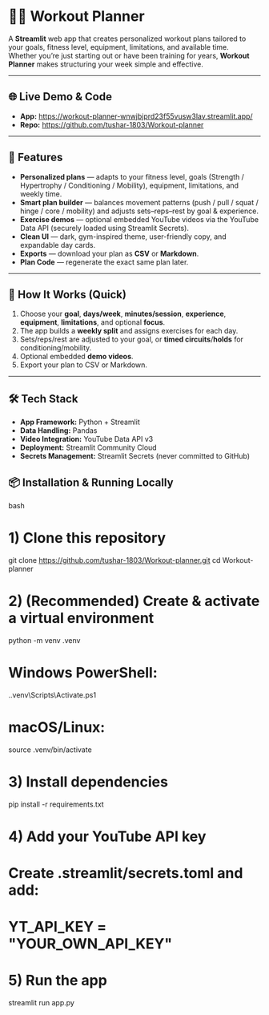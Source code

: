 # 🏋️‍♂️ Workout Planner

A **Streamlit** web app that creates personalized workout plans tailored to your goals, fitness level, equipment, limitations, and available time.  
Whether you’re just starting out or have been training for years, **Workout Planner** makes structuring your week simple and effective.

---

## 🌐 Live Demo & Code
- **App:** https://workout-planner-wnwjbjprd23f55vusw3lav.streamlit.app/
- **Repo:** https://github.com/tushar-1803/Workout-planner

---

## 🚀 Features
- **Personalized plans** — adapts to your fitness level, goals (Strength / Hypertrophy / Conditioning / Mobility), equipment, limitations, and weekly time.
- **Smart plan builder** — balances movement patterns (push / pull / squat / hinge / core / mobility) and adjusts sets–reps–rest by goal & experience.
- **Exercise demos** — optional embedded YouTube videos via the YouTube Data API (securely loaded using Streamlit Secrets).
- **Clean UI** — dark, gym-inspired theme, user-friendly copy, and expandable day cards.
- **Exports** — download your plan as **CSV** or **Markdown**.
- **Plan Code** — regenerate the exact same plan later.

---

## 🧠 How It Works (Quick)
1. Choose your **goal**, **days/week**, **minutes/session**, **experience**, **equipment**, **limitations**, and optional **focus**.
2. The app builds a **weekly split** and assigns exercises for each day.
3. Sets/reps/rest are adjusted to your goal, or **timed circuits**/**holds** for conditioning/mobility.
4. Optional embedded **demo videos**.
5. Export your plan to CSV or Markdown.

---

## 🛠 Tech Stack
- **App Framework:** Python + Streamlit
- **Data Handling:** Pandas
- **Video Integration:** YouTube Data API v3
- **Deployment:** Streamlit Community Cloud
- **Secrets Management:** Streamlit Secrets (never committed to GitHub)



## 📦 Installation & Running Locally

bash
# 1) Clone this repository
git clone https://github.com/tushar-1803/Workout-planner.git
cd Workout-planner

# 2) (Recommended) Create & activate a virtual environment
python -m venv .venv
# Windows PowerShell:
.\.venv\Scripts\Activate.ps1
# macOS/Linux:
source .venv/bin/activate

# 3) Install dependencies
pip install -r requirements.txt

# 4) Add your YouTube API key 
# Create .streamlit/secrets.toml and add:
# YT_API_KEY = "YOUR_OWN_API_KEY"

# 5) Run the app
streamlit run app.py
